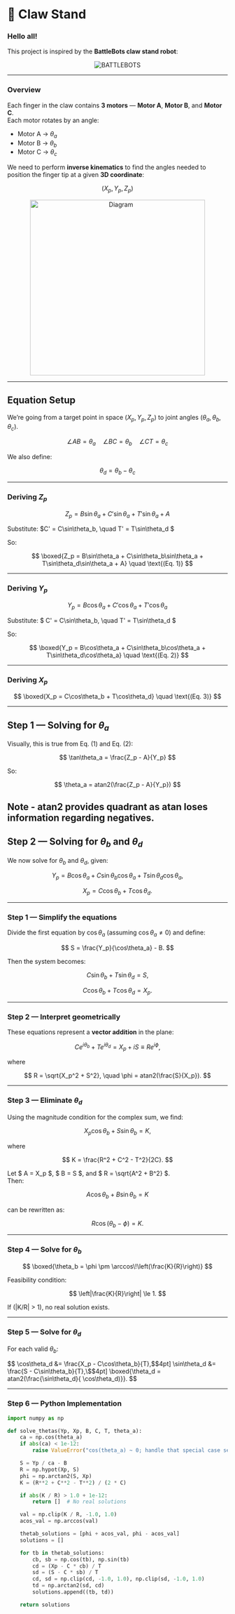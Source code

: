 # 🦾 Claw Stand

### Hello all! 

This project is inspired by the **BattleBots claw stand robot**:

<div align="center">
  <img src="assets/BattleBots.gif" alt="BATTLEBOTS" />
</div>

---

### Overview

Each finger in the claw contains **3 motors** — **Motor A**, **Motor B**, and **Motor C**.  
Each motor rotates by an angle:  
- Motor A → $\theta_a$  
- Motor B → $\theta_b$  
- Motor C → $\theta_c$  

We need to perform **inverse kinematics** to find the angles needed to position the finger tip at a given **3D coordinate**:

$$(X_p, Y_p, Z_p)$$

<div align="center">
  <img src="assets/Ball_and_Stick_Diagram.png" alt="Diagram" width="400"/>
</div>

---

## Equation Setup

We’re going from a target point in space $(X_p, Y_p, Z_p)$ to joint angles $(\theta_a, \theta_b, \theta_c)$.

$$
\angle AB = \theta_a \quad \angle BC = \theta_b \quad \angle CT = \theta_c
$$

We also define:

$$
\theta_d = \theta_b - \theta_c
$$

---

### Deriving $Z_p$

$$
Z_p = B\sin\theta_a + C'\sin\theta_a + T'\sin\theta_a + A
$$

Substitute: $C' = C\sin\theta_b, \quad T' = T\sin\theta_d $

So:

$$
\boxed{Z_p = B\sin\theta_a + C\sin\theta_b\sin\theta_a + T\sin\theta_d\sin\theta_a + A} \quad \text{(Eq. 1)}
$$

---

### Deriving $Y_p$

$$
Y_p = B\cos\theta_a + C'\cos\theta_a + T'\cos\theta_a
$$

Substitute: $ C' = C\sin\theta_b, \quad T' = T\sin\theta_d $

So:

$$
\boxed{Y_p = B\cos\theta_a + C\sin\theta_b\cos\theta_a + T\sin\theta_d\cos\theta_a} \quad \text{(Eq. 2)}
$$

---

### Deriving $X_p$

$$
\boxed{X_p = C\cos\theta_b + T\cos\theta_d} \quad \text{(Eq. 3)}
$$

---

## Step 1 — Solving for $\theta_a$

Visually, this is true from Eq. (1) and Eq. (2):

$$
\tan\theta_a = \frac{Z_p - A}{Y_p}
$$

So:

$$
\theta_a = atan2(\frac{Z_p - A}{Y_p})
$$

Note - atan2 provides quadrant as atan loses information regarding negatives.
---

## Step 2 — Solving for $\theta_b$ and $\theta_d$

We now solve for $\theta_b$ and $\theta_d$, given:

$$
Y_p = B\cos\theta_a + C\sin\theta_b\cos\theta_a + T\sin\theta_d\cos\theta_a,
$$

$$
X_p = C\cos\theta_b + T\cos\theta_d.
$$

---

### Step 1 — Simplify the equations

Divide the first equation by $\cos\theta_a$ (assuming $\cos\theta_a \neq 0$) and define:

$$
S = \frac{Y_p}{\cos\theta_a} - B.
$$

Then the system becomes:

$$
C\sin\theta_b + T\sin\theta_d = S,  
$$

$$
C\cos\theta_b + T\cos\theta_d = X_p.
$$

---

### Step 2 — Interpret geometrically

These equations represent a **vector addition** in the plane:

$$
C e^{i\theta_b} + T e^{i\theta_d} = X_p + iS \equiv R e^{i\phi},
$$

where

$$
R = \sqrt{X_p^2 + S^2}, \quad \phi = atan2(\frac{S}{X_p}).
$$

---

### Step 3 — Eliminate $\theta_d$

Using the magnitude condition for the complex sum, we find:

$$
X_p\cos\theta_b + S\sin\theta_b = K,
$$

where

$$
K = \frac{R^2 + C^2 - T^2}{2C}.
$$

Let $ A = X_p $, $ B = S $, and $ R = \sqrt{A^2 + B^2} $.  
Then:

$$
A\cos\theta_b + B\sin\theta_b = K
$$

can be rewritten as:

$$
R\cos(\theta_b - \phi) = K.
$$

---

### Step 4 — Solve for $\theta_b$

$$
\boxed{\theta_b = \phi \pm \arccos\!\left(\frac{K}{R}\right)}
$$

Feasibility condition:

$$
\left|\frac{K}{R}\right| \le 1.
$$

If \(|K/R| > 1\), no real solution exists.

---

### Step 5 — Solve for $\theta_d$

For each valid $\theta_b$:

$$
\cos\theta_d &= \frac{X_p - C\cos\theta_b}{T},\$$4pt]
\sin\theta_d &= \frac{S - C\sin\theta_b}{T},\$$4pt]
\boxed{\theta_d = atan2(\frac{\sin\theta_d}{ \cos\theta_d)}}.
$$

---

### Step 6 — Python Implementation

```python
import numpy as np

def solve_thetas(Yp, Xp, B, C, T, theta_a):
    ca = np.cos(theta_a)
    if abs(ca) < 1e-12:
        raise ValueError("cos(theta_a) ~ 0; handle that special case separately.")

    S = Yp / ca - B
    R = np.hypot(Xp, S)
    phi = np.arctan2(S, Xp)
    K = (R**2 + C**2 - T**2) / (2 * C)

    if abs(K / R) > 1.0 + 1e-12:
        return []  # No real solutions

    val = np.clip(K / R, -1.0, 1.0)
    acos_val = np.arccos(val)

    thetab_solutions = [phi + acos_val, phi - acos_val]
    solutions = []

    for tb in thetab_solutions:
        cb, sb = np.cos(tb), np.sin(tb)
        cd = (Xp - C * cb) / T
        sd = (S - C * sb) / T
        cd, sd = np.clip(cd, -1.0, 1.0), np.clip(sd, -1.0, 1.0)
        td = np.arctan2(sd, cd)
        solutions.append((tb, td))

    return solutions
